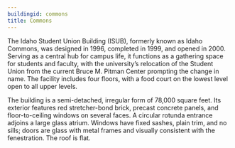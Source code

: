 ```yaml
---
buildingid: commons
title: Commons
---
```


The Idaho Student Union Building (ISUB), formerly known as Idaho Commons, was designed in 1996, completed in 1999, and opened in 2000. Serving as a central hub for campus life, it functions as a gathering space for students and faculty, with the university’s relocation of the Student Union from the current Bruce M. Pitman Center prompting the change in name. The facility includes four floors, with a food court on the lowest level open to all upper levels.

The building is a semi-detached, irregular form of 78,000 square feet. Its exterior features red stretcher-bond brick, precast concrete panels, and floor-to-ceiling windows on several faces. A circular rotunda entrance adjoins a large glass atrium. Windows have fixed sashes, plain trim, and no sills; doors are glass with metal frames and visually consistent with the fenestration. The roof is flat.

